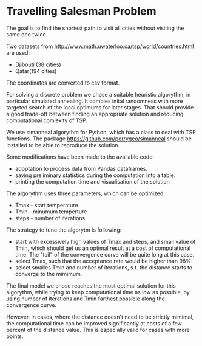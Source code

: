 # Travelling Salesman Problem

The goal is to find the shortest path to visit all cities without visiting the same one twice.

Two datasets from http://www.math.uwaterloo.ca/tsp/world/countries.html are used:
- Djibouti (38 cities)
- Qatar(194 cities)

The coordinates are converted to csv format.

For solving a discrete problem we chose a suitable heuristic algorythm, in particular simulated annealing. 
It combies inital randomness with more targeted search of the local optimums for later stages. That should provide a good trade-off between finding an appropriate solution and reducing computational comlexity of TSP.

We use simanneal algorythm for Python, which has a class to deal with TSP functions.
The package https://github.com/perrygeo/simanneal should be installed to be able to reproduce the solution.

Some modifications have been made to the available code:
 - adoptation to process data from Pandas dataframes.
 - saving preliminary statistics during the computation into a table.
 - printing the computation time and visualisation of the solution
 
 The algorythm uses three parameters, which can be optimized:
 - Tmax - start temperature
 - Tmin - minumum temperture 
 - steps - number of iterations
 
 The strategy to tune the algorytm is following:
 - start with excessively high values of Tmax and steps, and small value of Tmin, which should get us an optimal result at a cost of computational time. The "tail" of the convergence curve will be quite long at this case.
 - select Tmax, such that the acceptance rate would be higher than 98%
 - select smalles Tmin and number of iterations, s.t. the distance starts to converge to the mimimum.
 
The final model we chose reaches the most optimal solution for this algorythm, while trying to keep computational time as low as possible, by using number of iterations and Tmin farthest possible along the convergence curve.

However, in cases, where the distance doesn't need to be strictly mimimal, the computational time can be improved significantly at costs of a few percent of the distance value. This is especially valid for cases with more points.

